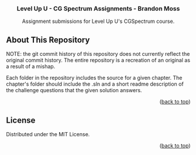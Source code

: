 <div id="top"></div>
<br />
<div align="center">

  <h3 align="center">Level Up U - CG Spectrum Assignments - Brandon Moss</h3>

  <p align="center">
    Assignment submissions for Level Up U's CGSpectrum course.
  </p>
</div>


<!-- ABOUT THE PROJECT -->
## About This Repository

NOTE: the git commit history of this repository does not currently reflect the original commit history. The entire repository is a recreation of an original as a result of a mishap.

Each folder in the repository includes the source for a given chapter. The chapter's folder should include the .sln and a short readme description of the challenge questions that the given solution answers.

<p align="right">(<a href="#top">back to top</a>)</p>

<!-- LICENSE -->
## License

Distributed under the MIT License.

<p align="right">(<a href="#top">back to top</a>)</p>